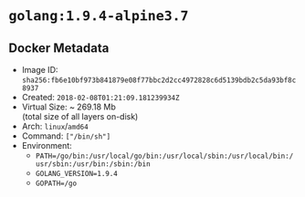 # `golang:1.9.4-alpine3.7`

## Docker Metadata

- Image ID: `sha256:fb6e10bf973b841879e08f77bbc2d2cc4972828c6d5139bdb2c5da93bf8c8937`
- Created: `2018-02-08T01:21:09.181239934Z`
- Virtual Size: ~ 269.18 Mb  
  (total size of all layers on-disk)
- Arch: `linux`/`amd64`
- Command: `["/bin/sh"]`
- Environment:
  - `PATH=/go/bin:/usr/local/go/bin:/usr/local/sbin:/usr/local/bin:/usr/sbin:/usr/bin:/sbin:/bin`
  - `GOLANG_VERSION=1.9.4`
  - `GOPATH=/go`
